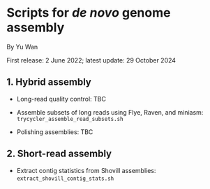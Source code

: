 # Scripts for _de novo_ genome assembly

By Yu Wan

First release: 2 June 2022; latest update: 29 October 2024



## 1. Hybrid assembly

* Long-read quality control: TBC

* Assemble subsets of long reads using Flye, Raven, and miniasm: `trycycler_assemble_read_subsets.sh`

* Polishing assemblies: TBC



## 2. Short-read assembly

* Extract contig statistics from Shovill assemblies: `extract_shovill_contig_stats.sh`
